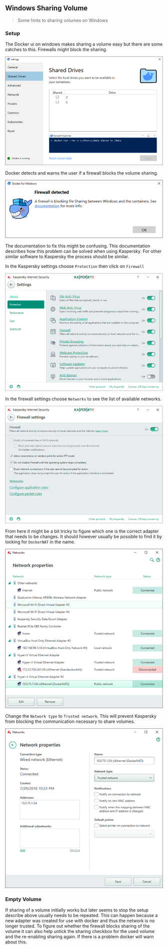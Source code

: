 ## Windows Sharing Volume

> Some hints to sharing volumes on Windows


### Setup

The Docker ui on windows makes sharing a volume easy but there are some catches to this. Firewalls might block the sharing.

![](./shared_drive.png)

Docker detects and warns the user if a firewall blocks the volume sharing.

![](./firewall_block.png)

The documentation to fix this might be confusing. This documentation describes how this problem can be solved when using Kaspersky. For other similar software to Kaspersky the process should be similar.

In the Kaspersky settings choose `Protection` then click on `Firewall`

![](./kaspersky_part_1.png)

In the firewall settings choose `Networks` to see the list of available networks.

![](./kaspersky_part_2.png)

From here it might be a bit tricky to figure which one is the correct adapter that needs to be changes. It should however usually be possible to find it by locking for `DockerNAT` in the name.

![](./kaspersky_part_3.png)

Change the `Network type` to `Trusted network`. This will prevent Kaspersky from blocking the communication necessary to share volumes.

![](./kaspersky_part_4.png)

### Empty Volume

If sharing of a volume initially works but later seems to stop the setup describe above usually needs to be repeated. This can happen because a new adapter was created for use with docker and thus the network is no longer trusted. To figure out whether the firewall blocks sharing of the volume it can also help untick the sharing checkbox for the used volume and the re-enabling sharing again. If there is a problem docker will warn about this.
